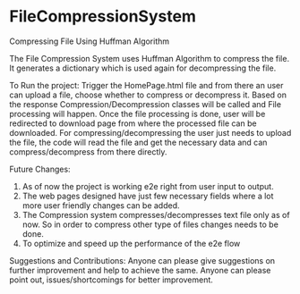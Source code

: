 # FileCompressionSystem
Compressing File Using Huffman Algorithm

The File Compression System uses Huffman Algorithm to compress the file.
It generates a dictionary which is used again for decompressing the file.

To Run the project:
Trigger the HomePage.html file and from there an user can upload a file, choose whether to compress or decompress it.
Based on the response Compression/Decompression classes will be called and File processing will happen.
Once the file processing is done, user will be redirected to download page from where the processed file can be downloaded.
For compressing/decompressing the user just needs to upload the file, the code will read the file and get the necessary data and can compress/decompress from there directly.

Future Changes:
1. As of now the project is working e2e right from user input to output.
2. The web pages designed have just few necessary fields where a lot more user friendly changes can be added.
3. The Compression system compresses/decompresses text file only as of now. So in order to compress other type of files changes needs to be done.
4. To optimize and speed up the performance of the e2e flow

Suggestions and Contributions:
Anyone can please give suggestions on further improvement and help to achieve the same.
Anyone can please point out, issues/shortcomings for better improvement.
